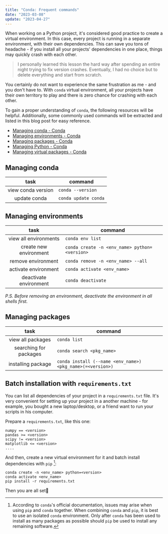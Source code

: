 ```yaml
---
title: "Conda: Frequent commands"
date: "2023-03-08"
update: "2023-04-27"
---
```


When working on a Python project, it's considered good practice to create a virtual environment. In this case, every project is running in a separate environment, with their own dependencies. This can save you tons of headache - if you install all your projects' dependencies in one place, things may quickly crash with each other.

> I personally learned this lesson the hard way after spending an entire night trying to fix version crashes. Eventually, I had no choice but to delete everything and start from scratch.

You certainly do not want to experience the same frustration as me - and you don't have to. With `conda` virtual environment, all your projects have their own territory to play and there is zero chance for crashing with each other.

To gain a proper understanding of `conda`, the following resources will be helpful. Additionally, some commonly used commands will be extracted and listed in this blog post for easy reference.

-  [Managing conda - Conda](https://docs.conda.io/projects/continuumio-conda/en/latest/user-guide/tasks/manage-conda.html)
-  [Managing environments - Conda](https://docs.conda.io/projects/continuumio-conda/en/latest/user-guide/tasks/manage-environments.html)
-  [Managing packages - Conda](https://docs.conda.io/projects/continuumio-conda/en/latest/user-guide/tasks/manage-pkgs.html)
-  [Managing Python - Conda](https://docs.conda.io/projects/continuumio-conda/en/latest/user-guide/tasks/manage-python.html)
-  [Managing virtual packages - Conda](https://docs.conda.io/projects/continuumio-conda/en/latest/user-guide/tasks/manage-virtual.html)

## Managing conda

| task | command |
| :---: | --- |
| view conda version | `conda --version` |
| update conda | `conda update conda` |

## Managing environments

| task | command |
| :---: | --- |
| view all environments | `conda env list` |
| create new environment | `conda create -n <env_name> python=<version>` |
| remove environment | `conda remove -n <env_name> --all` |
| activate environment | `conda activate <env_name>` |
| deactivate environment | `conda deactivate` |

_P.S. Before removing an environment, deactivate the environment in all shells first._

## Managing packages

| task | command |
| :---: | --- |
| view all packages | `conda list` |
| searching for packages | `conda search <pkg_name>` |
| installing package | `conda install (--name <env_name>) <pkg_name>(=<version>)` |

## Batch installation with `requirements.txt`

You can list all dependencies of your project in a `requirements.txt` file. It's very convenient for setting up your project in a another machine - for example, you bought a new laptop/desktop, or a friend want to run your scripts in his computer.

Prepare a `requirements.txt`, like this one:

```
numpy == <version>
pandas >= <version>
scipy != <version>
matplotlib <= <version>
....
```

And then, create a new virtual environment for it and batch install dependencies with `pip` [^1]:

```
conda create -n <env_name> python=<version>
conda activate <env_name>
pip install -r requirements.txt
```

Then you are all set👏

[^1]: According to `conda`'s official documentation, issues may arise when using `pip` and `conda` together. When combining `conda` and `pip`, it is best to use an isolated `conda` environment. Only after `conda` has been used to install as many packages as possible should `pip` be used to install any remaining software.